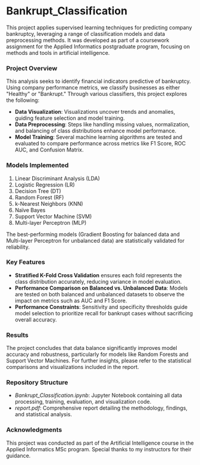 # Bankrupt_Classification

This project applies supervised learning techniques for predicting company bankruptcy, leveraging a range of classification models and data preprocessing methods. It was developed as part of a coursework assignment for the Applied Informatics postgraduate program, focusing on methods and tools in artificial intelligence.

### Project Overview
This analysis seeks to identify financial indicators predictive of bankruptcy. Using company performance metrics, we classify businesses as either "Healthy" or "Bankrupt." Through various classifiers, this project explores the following:
- **Data Visualization**: Visualizations uncover trends and anomalies, guiding feature selection and model training.
- **Data Preprocessing**: Steps like handling missing values, normalization, and balancing of class distributions enhance model performance.
- **Model Training**: Several machine learning algorithms are tested and evaluated to compare performance across metrics like F1 Score, ROC AUC, and Confusion Matrix.

### Models Implemented
1. Linear Discriminant Analysis (LDA)
2. Logistic Regression (LR)
3. Decision Tree (DT)
4. Random Forest (RF)
5. k-Nearest Neighbors (KNN)
6. Naïve Bayes
7. Support Vector Machine (SVM)
8. Multi-layer Perceptron (MLP)
  
The best-performing models (Gradient Boosting for balanced data and Multi-layer Perceptron for unbalanced data) are statistically validated for reliability.

### Key Features
- **Stratified K-Fold Cross Validation** ensures each fold represents the class distribution accurately, reducing variance in model evaluation.
- **Performance Comparison on Balanced vs. Unbalanced Data**: Models are tested on both balanced and unbalanced datasets to observe the impact on metrics such as AUC and F1 Score.
- **Performance Constraints**: Sensitivity and specificity thresholds guide model selection to prioritize recall for bankrupt cases without sacrificing overall accuracy.

### Results
The project concludes that data balance significantly improves model accuracy and robustness, particularly for models like Random Forests and Support Vector Machines. For further insights, please refer to the statistical comparisons and visualizations included in the report.

### Repository Structure
- *Bankrupt_Classification.ipynb*: Jupyter Notebook containing all data processing, training, evaluation, and visualization code.
- *report.pdf*: Comprehensive report detailing the methodology, findings, and statistical analysis.

### Acknowledgments
This project was conducted as part of the Artificial Intelligence course in the Applied Informatics MSc program. Special thanks to my instructors for their guidance.
